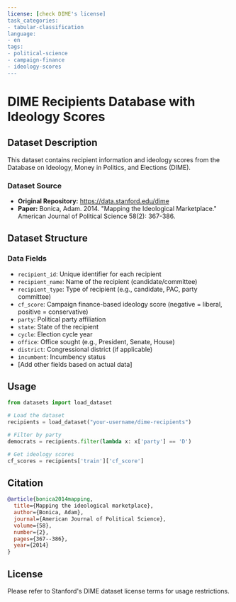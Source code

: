 ```yaml
---
license: [check DIME's license]
task_categories:
- tabular-classification
language:
- en
tags:
- political-science
- campaign-finance
- ideology-scores
---
```


# DIME Recipients Database with Ideology Scores

## Dataset Description

This dataset contains recipient information and ideology scores from the Database on Ideology, Money in Politics, and Elections (DIME).

### Dataset Source
- **Original Repository:** https://data.stanford.edu/dime
- **Paper:** Bonica, Adam. 2014. "Mapping the Ideological Marketplace." American Journal of Political Science 58(2): 367-386.

## Dataset Structure

### Data Fields

- `recipient_id`: Unique identifier for each recipient
- `recipient_name`: Name of the recipient (candidate/committee)
- `recipient_type`: Type of recipient (e.g., candidate, PAC, party committee)
- `cf_score`: Campaign finance-based ideology score (negative = liberal, positive = conservative)
- `party`: Political party affiliation
- `state`: State of the recipient
- `cycle`: Election cycle year
- `office`: Office sought (e.g., President, Senate, House)
- `district`: Congressional district (if applicable)
- `incumbent`: Incumbency status
- [Add other fields based on actual data]

## Usage

```python
from datasets import load_dataset

# Load the dataset
recipients = load_dataset("your-username/dime-recipients")

# Filter by party
democrats = recipients.filter(lambda x: x['party'] == 'D')

# Get ideology scores
cf_scores = recipients['train']['cf_score']
```

## Citation

```bibtex
@article{bonica2014mapping,
  title={Mapping the ideological marketplace},
  author={Bonica, Adam},
  journal={American Journal of Political Science},
  volume={58},
  number={2},
  pages={367--386},
  year={2014}
}
```

## License

Please refer to Stanford's DIME dataset license terms for usage restrictions.